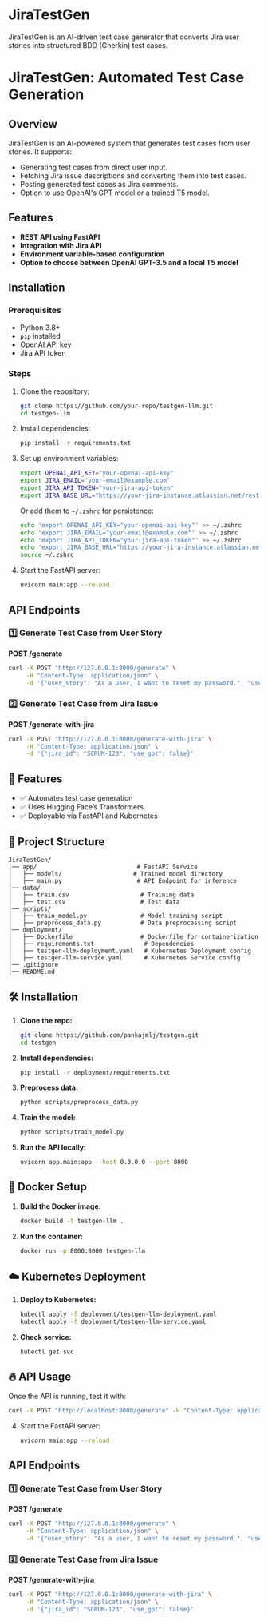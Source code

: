 # JiraTestGen

JiraTestGen is an AI-driven test case generator that converts Jira user stories into structured BDD (Gherkin) test cases.


# JiraTestGen: Automated Test Case Generation

## Overview
JiraTestGen is an AI-powered system that generates test cases from user stories. It supports:
- Generating test cases from direct user input.
- Fetching Jira issue descriptions and converting them into test cases.
- Posting generated test cases as Jira comments.
- Option to use OpenAI's GPT model or a trained T5 model.

## Features
- **REST API using FastAPI**
- **Integration with Jira API**
- **Environment variable-based configuration**
- **Option to choose between OpenAI GPT-3.5 and a local T5 model**

## Installation
### Prerequisites
- Python 3.8+
- `pip` installed
- OpenAI API key
- Jira API token

### Steps
1. Clone the repository:
   ```bash
   git clone https://github.com/your-repo/testgen-llm.git
   cd testgen-llm
   ```

2. Install dependencies:
   ```bash
   pip install -r requirements.txt
   ```

3. Set up environment variables:
   ```bash
   export OPENAI_API_KEY="your-openai-api-key"
   export JIRA_EMAIL="your-email@example.com"
   export JIRA_API_TOKEN="your-jira-api-token"
   export JIRA_BASE_URL="https://your-jira-instance.atlassian.net/rest/api/2/issue/"
   ```
   Or add them to `~/.zshrc` for persistence:
   ```bash
   echo 'export OPENAI_API_KEY="your-openai-api-key"' >> ~/.zshrc
   echo 'export JIRA_EMAIL="your-email@example.com"' >> ~/.zshrc
   echo 'export JIRA_API_TOKEN="your-jira-api-token"' >> ~/.zshrc
   echo 'export JIRA_BASE_URL="https://your-jira-instance.atlassian.net/rest/api/2/issue/"' >> ~/.zshrc
   source ~/.zshrc
   ```

4. Start the FastAPI server:
   ```bash
   uvicorn main:app --reload
   ```

## API Endpoints
### 1️⃣ Generate Test Case from User Story
**POST /generate**
```bash
curl -X POST "http://127.0.0.1:8000/generate" \
     -H "Content-Type: application/json" \
     -d '{"user_story": "As a user, I want to reset my password.", "use_gpt": true}'
```

### 2️⃣ Generate Test Case from Jira Issue
**POST /generate-with-jira**
```bash
curl -X POST "http://127.0.0.1:8000/generate-with-jira" \
     -H "Content-Type: application/json" \
     -d '{"jira_id": "SCRUM-123", "use_gpt": false}'
```


## 🚀 Features
- ✅ Automates test case generation
- ✅ Uses Hugging Face’s Transformers
- ✅ Deployable via FastAPI and Kubernetes

## 📂 Project Structure
```
JiraTestGen/
│── app/                            # FastAPI Service
│   ├── models/                    # Trained model directory
│   ├── main.py                     # API Endpoint for inference
│── data/                           
│   ├── train.csv                    # Training data
│   ├── test.csv                     # Test data
│── scripts/                         
│   ├── train_model.py               # Model training script
│   ├── preprocess_data.py           # Data preprocessing script
│── deployment/                      
│   ├── Dockerfile                   # Dockerfile for containerization
│   ├── requirements.txt              # Dependencies
│   ├── testgen-llm-deployment.yaml   # Kubernetes Deployment config
│   ├── testgen-llm-service.yaml      # Kubernetes Service config
│── .gitignore                        
│── README.md                        
```

## 🛠 Installation

1. **Clone the repo:**
   ```bash
   git clone https://github.com/pankajmlj/testgen.git
   cd testgen
   ```

2. **Install dependencies:**
   ```bash
   pip install -r deployment/requirements.txt
   ```

3. **Preprocess data:**
   ```bash
   python scripts/preprocess_data.py
   ```

4. **Train the model:**
   ```bash
   python scripts/train_model.py
   ```

5. **Run the API locally:**
   ```bash
   uvicorn app.main:app --host 0.0.0.0 --port 8000
   ```

## 🐳 Docker Setup

1. **Build the Docker image:**
   ```bash
   docker build -t testgen-llm .
   ```

2. **Run the container:**
   ```bash
   docker run -p 8000:8000 testgen-llm
   ```

## ☁️ Kubernetes Deployment

1. **Deploy to Kubernetes:**
   ```bash
   kubectl apply -f deployment/testgen-llm-deployment.yaml
   kubectl apply -f deployment/testgen-llm-service.yaml
   ```

2. **Check service:**
   ```bash
   kubectl get svc
   ```

## 🔥 API Usage
Once the API is running, test it with:
```bash
curl -X POST "http://localhost:8000/generate" -H "Content-Type: application/json" -d '{"user_story": "As a user, I want to log in so that I can access my dashboard."}'
```

4. Start the FastAPI server:
   ```bash
   uvicorn main:app --reload
   ```

## API Endpoints
### 1️⃣ Generate Test Case from User Story
**POST /generate**
```bash
curl -X POST "http://127.0.0.1:8000/generate" \
     -H "Content-Type: application/json" \
     -d '{"user_story": "As a user, I want to reset my password.", "use_gpt": true}'
```

### 2️⃣ Generate Test Case from Jira Issue
**POST /generate-with-jira**
```bash
curl -X POST "http://127.0.0.1:8000/generate-with-jira" \
     -H "Content-Type: application/json" \
     -d '{"jira_id": "SCRUM-123", "use_gpt": false}'
```
